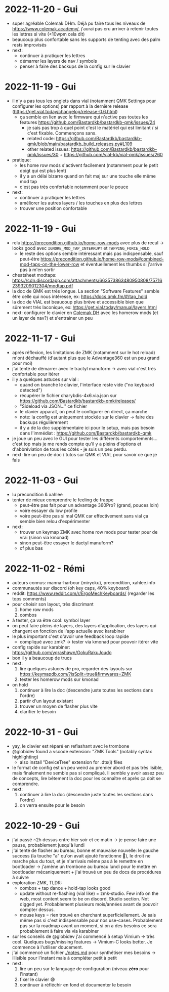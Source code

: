 # 2022-11-20 - Gui
- super agréable Colemak DHm. Déjà pu faire tous les niveaux de https://www.colemak.academy/, j'aurai pas cru arriver à retenir toutes les lettres si vite (<10wpm cela dit)
- beaucoup plus confortable sans les supports de tenting avec des palm rests improvisés
- next:
  - continuer à pratiquer les lettres
  - démarrer les layers de nav / symbols
  - penser à faire des backups de la config sur le clavier

# 2022-11-19 - Gui
- il n'y a pas tous les onglets dans vial (notamment QMK Settings pour configurer les options) par rapport à la dernière release (https://get.vial.today/changelog/release-0.6.html)
  - ça semble en lien avec le firmware qui n'active pas toutes les features https://github.com/Bastardkb/bastardkb-qmk/issues/24
    - je sais pas trop à quel point c'est le matériel qui est limitant / si c'est fixable. Commençons sans.
    - related code: https://github.com/Bastardkb/bastardkb-qmk/blob/main/bastardkb_build_releases.py#L109
    - other related issues: https://github.com/Bastardkb/bastardkb-qmk/issues/30 + https://github.com/vial-kb/vial-qmk/issues/260
- pratique:
  - les home row mods s'activent facilement (notamment pour le petit doigt qui est plus lent)
  - il y a un délai bizarre quand on fait maj sur une touche elle même mod tap
  - c'est pas très confortable notamment pour le pouce
- next:
  - continuer à pratiquer les lettres
  - améliorer les autres layers / les touches en plus des lettres
  - trouver une position confortable

# 2022-11-19 - Gui
- relu https://precondition.github.io/home-row-mods avec plus de recul -> looks good avec `IGNORE_MOD_TAP_INTERRUPT` et `TAPPING_FORCE_HOLD`
  - le reste des options semble intéressant mais pas indispensable, sauf peut-être https://precondition.github.io/home-row-mods#combined-mod-taps-on-the-lower-row et éventuellement les thumbs si j'arrive pas à m'en sortir
- cheatsheet modtaps: https://cdn.discordapp.com/attachments/663573863480950808/757162393209012304/modtap.pdf
- la doc de QMK est très longue. La section "Software Features" semble être celle qui nous intéresse, ex: https://docs.qmk.fm/#/tap_hold
- la doc de VIAL est beaucoup plus brève et accessible bien que sûrement très laconique, ex: https://get.vial.today/manual/layers.html
- next: configurer le clavier en [Colemak DH](https://colemakmods.github.io/mod-dh/) avec les homerow mods (et un layer de nav?) et s'entrainer un peu

# 2022-11-17 - Gui
- après réflexion, les limitations de ZMK (notamment sur le hot reload) m'ont déchauffé (d'autant plus que le Advantage360 est un peu grand pour moi)
- j'ai tenté de démarrer avec le tractyl manuform -> avec vial c'est très confortable pour itérer
- il y a quelques astuces sur vial :
  - quand on branche le clavier, l'interface reste vide ("no keyboard detected")
  - récupérer le fichier charybdis-4x6.via.json sur https://github.com/Bastardkb/bastardkb-qmk/releases/
  - "Sideload via JSON..." ce fichier
  - le clavier apparait, on peut le configurer en direct, ça marche
  - note: la config est uniquement stockée sur le clavier -> faire des backups régulièrement
  - il y a de la doc supplémentaire ici pour le setup, mais pas besoin dans l'immédiat : https://github.com/Bastardkb/bastardkb-qmk
- je joue un peu avec le GUI pour tester les différents comportements... c'est top mais je me rends compte qu'il y a pleins d'options et d'abbréviation de tous les côtés - je suis un peu perdu.
- next: lire un peu de doc / tutos sur QMK et VIAL pour savoir ce que je fais

# 2022-11-03 - Gui

- lu precondition & xahlee
- tenter de mieux comprendre le feeling de frappe
  - peut-être pas fait pour un advantage 360Pro? (grand, pouces loin)
  - voire essayer du low profile
  - voire peut-être pas si mal QMK car effectivement sans vial ça semble bien relou d'expérimenter
- next:
  - trouver un keymap ZMK avec home row mods pour tester pour de vrai (sinon via kmonad)
  - sinon peut-être essayer le dactyl manuform?
  - cf plus bas

# 2022-11-02 - Rémi

- auteurs connus: manna-harbour (miryoku), precondition, xahlee.info
- communautés sur discord (oh key caps, 40% keyboard)
- reddit: https://www.reddit.com/r/ErgoMechKeyboards/ (regarder les tops comments)
- pour choisir son layout, très discrimant
  1. home row mods
  2. combos
- à tester, ça va être cool: symbol layer
- on peut faire pleins de layers, des layers d'application, des layers qui changent en fonction de l'app actuelle avec karabiner
- le plus important c'est d'avoir une feedback loop rapide
  - compliqué avec zmk? -> tester via kmonad pour pouvoir itérer vite
- config rapide sur karabiner: https://github.com/yqrashawn/GokuRakuJoudo
- bon il y a beaucoup de trucs
- next:
  1. lire quelques astuces de pro, regarder des layouts sur https://keymapdb.com/?isSplit=true&firmwares=ZMK
  2. tester les homerow mods sur kmonad
- on hold
  1. continuer à lire la doc (descendre juste toutes les sections dans l'ordre)
  2. partir d'un layout existant
  3. trouver un moyen de flasher plus vite
  4. clarifier le besoin

# 2022-10-31 - Gui

- yay, le clavier est réparé en reflashant avec le trombone
- @globidev found a vscode extension: "ZMK Tools" (notably syntax highlighting)
  - also install "DeviceTree" extension for .dts(i) files
- le format de config est un peu weird au premier abord et pas très lisible, mais finalement ne semble pas si compliqué. Il semble y avoir assez peu de concepts, lire bêtement la doc pour les connaître et après ça doit se comprendre.
- next:
  1. continuer à lire la doc (descendre juste toutes les sections dans l'ordre)
  2. on verra ensuite pour le besoin

# 2022-10-29 - Gui

- j'ai passé ~2h dessus entre hier soir et ce matin -> je pense faire une pause, probablement jusqu'à lundi
- j'ai tenté de flasher au bureau, bonne et mauvaise nouvelle: le gauche success (la touche "a" qu'on avait ajouté fonctionne 🤯), le droit ne marche plus du tout, et je n'arrivais même pas à le remettre en bootloader -> j'amène un trombone au bureau lundi pour le mettre en bootloader mécaniquement + j'ai trouvé un peu de docs de procédures à suivre
- exploration ZMK, TLDR:
  - combos + tap dance + hold-tap looks good
  - update without re-flashing (vial like) = zmk-studio. Few info on the web, most content seem to be on discord, Studio section. Not digged yet. Probablement plusieurs mois/années avant de pouvoir compter dessus.
  - mouse keys = rien trouvé en cherchant superficiellement. Je sais même pas si c'est indispensable pour nos use-cases. Probablement pas sur la roadmap avant un moment, si on a des besoins ce sera probablement à faire via via karabiner
- sur les conseils de @globidev j'ai commencé à setup Vimium -> très cool. Quelques bugs/missing features -> Vimium-C looks better. Je commence à l'utiliser doucement.
- j'ai commencé un fichier [./notes.md](./notes.md) pour synthétiser mes besoins -> illisible pour l'instant mais à compléter petit à petit
- next:
  1. lire un peu sur le language de configuration (niveau **zéro** pour l'instant)
  2. fixer le clavier 😅
  3. continuer à réfléchir en fond et documenter le besoin

